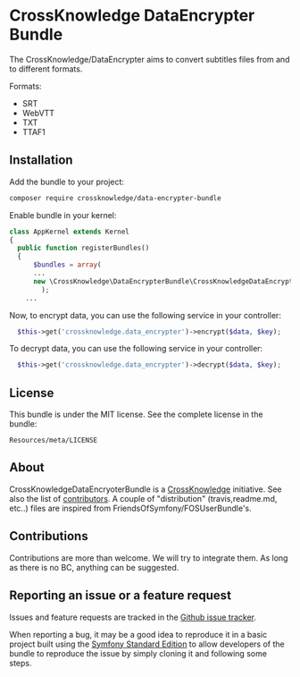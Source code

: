 CrossKnowledge DataEncrypter Bundle
===============================

The CrossKnowledge/DataEncrypter aims to convert subtitles files from and to different formats.

Formats:

- SRT
- WebVTT
- TXT
- TTAF1

Installation
------------

Add the bundle to your project:
```bash
composer require crossknowledge/data-encrypter-bundle
```
Enable bundle in your kernel:
```php
class AppKernel	extends Kernel
{
  public function registerBundles()
  {
	  $bundles = array(
      ...
      new \CrossKnowledge\DataEncrypterBundle\CrossKnowledgeDataEncrypter(),
		);
    ...
```

Now, to encrypt data, you can use the following service in your controller:
```php
  $this->get('crossknowledge.data_encrypter')->encrypt($data, $key);
```

To decrypt data, you can use the following service in your controller:
```php
  $this->get('crossknowledge.data_encrypter')->decrypt($data, $key);
```

License
-------

This bundle is under the MIT license. See the complete license in the bundle:

    Resources/meta/LICENSE

About
-----

CrossKnowledgeDataEncryoterBundle is a [CrossKnowledge](https://crossknowledge.com) initiative.
See also the list of [contributors](https://gitlab.com/CrossKnowledge/DataEncrypterBundle/contributors).
A couple of "distribution" (travis,readme.md, etc..) files are inspired from FriendsOfSymfony/FOSUserBundle's.

Contributions
-------------

Contributions are more than welcome.
We will try to integrate them. As long as there is no BC, anything can be suggested.


Reporting an issue or a feature request
---------------------------------------

Issues and feature requests are tracked in the [Github issue tracker](https://github.com/CrossKnowledge/DataEncrypterBundle/issues).

When reporting a bug, it may be a good idea to reproduce it in a basic project
built using the [Symfony Standard Edition](https://github.com/symfony/symfony-standard)
to allow developers of the bundle to reproduce the issue by simply cloning it
and following some steps.
